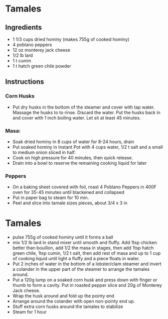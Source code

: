 # Tamales
## Ingredients
* 1 1/3 cups dried hominy (makes 755g of cooked hominy)
* 4 poblano peppers
* 12 oz monterey jack cheese
* 1/2 lb lard
* 1 t cumin
* 1 t hatch green chile powder
  
## Instructions
### Corn Husks
* Put dry husks in the bottom of the steamer and cover with tap water.  Massage the husks to to rinse.  Discard the water.  Put the husks back in and cover with 1 inch boiling water.  Let sit at least 45 minutes.  
### Masa:
* Soak dried hominy in 8 cups of water for 8-24 hours, drain
* Put soaked hominy in Instant Pot with 4 cups water, 1/2 t salt and a small to medium onion sliced in half. 
* Cook on high pressure for 40 minutes, then quick release.
* Drain into a bowl to reserve the remaining cooking liquid for later
### Peppers
* On a baking sheet covered with foil, roast 4 Poblano Peppers in 400F oven for 35-45 minutes until blackened and collapsed
* Put in paper bag to steam for 10 min.   
* Peel and slice into tamale sizes pieces, about 3/4 x 3 in

# Tamales
* pulse 755g of cooked hominy until it forms a ball
* mix 1/2 lb lard in stand mixer until smooth and fluffy.  Add 1tsp chicken better than bouillon, add 1/2 the masa in stages, then add 1tsp hatch green chile, 1tsp cumin, 1/2 t salt, then add rest of masa and up to 1 cup of cooking liquid until light a fluffy and a piece floats in water.
* Put 2 inches of water in the bottom of a lobster/clam steamer and invert a colander in the upper part of the steamer to arrange the tamales around.
* Put a 120g lump on a soaked corn husk and press down with finger or thumb to form a cavity.  Put in roasted pepper slice and 20g of Monterey Jack cheese.
* Wrap the husk around and fold up the pointy end
* Arrange around the colander with open non-pointy end up.
* Stuff extra corn husks around the tamales to stabilize
* Steam for 1 hour
